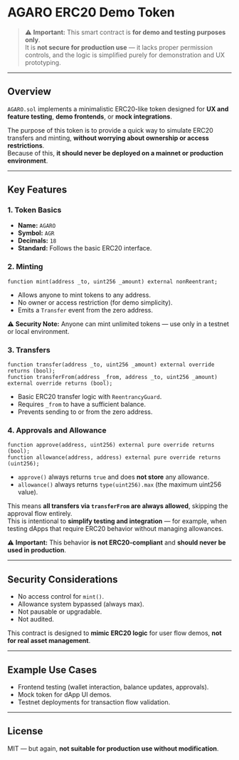 # AGARO ERC20 Demo Token

> ⚠️ **Important:** This smart contract is **for demo and testing purposes only**.  
> It is **not secure for production use** — it lacks proper permission controls, and the logic is simplified purely for demonstration and UX prototyping.

---

## Overview

`AGARO.sol` implements a minimalistic ERC20-like token designed for **UX and feature testing**, **demo frontends**, or **mock integrations**.

The purpose of this token is to provide a quick way to simulate ERC20 transfers and minting, **without worrying about ownership or access restrictions**.  
Because of this, **it should never be deployed on a mainnet or production environment**.

---

## Key Features

### 1. Token Basics

- **Name:** `AGARO`  
- **Symbol:** `AGR`  
- **Decimals:** `18`  
- **Standard:** Follows the basic ERC20 interface.

### 2. Minting

```solidity
function mint(address _to, uint256 _amount) external nonReentrant;
```

- Allows anyone to mint tokens to any address.
- No owner or access restriction (for demo simplicity).
- Emits a `Transfer` event from the zero address.

⚠️ **Security Note:** Anyone can mint unlimited tokens — use only in a testnet or local environment.

### 3. Transfers

```solidity
function transfer(address _to, uint256 _amount) external override returns (bool);
function transferFrom(address _from, address _to, uint256 _amount) external override returns (bool);
```

- Basic ERC20 transfer logic with `ReentrancyGuard`.
- Requires `_from` to have a sufficient balance.
- Prevents sending to or from the zero address.

### 4. Approvals and Allowance

```solidity
function approve(address, uint256) external pure override returns (bool);
function allowance(address, address) external pure override returns (uint256);
```

- `approve()` always returns `true` and does **not store** any allowance.  
- `allowance()` always returns `type(uint256).max` (the maximum uint256 value).

This means **all transfers via `transferFrom` are always allowed**, skipping the approval flow entirely.  
This is intentional to **simplify testing and integration** — for example, when testing dApps that require ERC20 behavior without managing allowances.

⚠️ **Important:** This behavior **is not ERC20-compliant** and **should never be used in production**.

---

## Security Considerations

- No access control for `mint()`.
- Allowance system bypassed (always max).
- Not pausable or upgradable.
- Not audited.

This contract is designed to **mimic ERC20 logic** for user flow demos, **not for real asset management**.

---

## Example Use Cases

- Frontend testing (wallet interaction, balance updates, approvals).  
- Mock token for dApp UI demos.  
- Testnet deployments for transaction flow validation.

---

## License

MIT — but again, **not suitable for production use without modification**.
